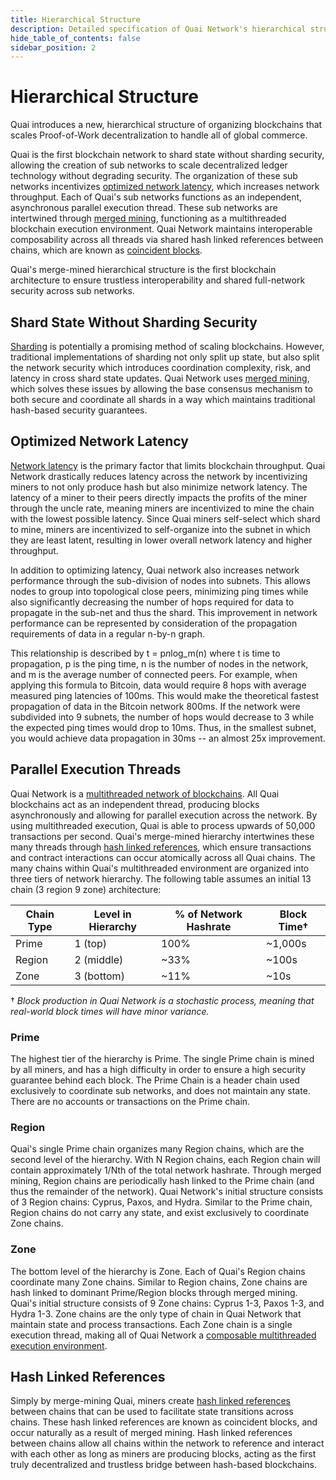 ```yaml
---
title: Hierarchical Structure
description: Detailed specification of Quai Network's hierarchical structure.
hide_table_of_contents: false
sidebar_position: 2
---
```


# Hierarchical Structure

Quai introduces a new, hierarchical structure of organizing blockchains that scales Proof-of-Work decentralization to handle all of global commerce.

Quai is the first blockchain network to shard state without sharding security, allowing the creation of sub networks to scale decentralized ledger technology without degrading security. The organization of these sub networks incentivizes [optimized network latency](/learn/advanced-introduction/hierarchical-structure/latency.md), which increases network throughput. Each of Quai's sub networks functions as an independent, asynchronous parallel execution thread. These sub networks are intertwined through [merged mining](../merged-mining/merged-mining.md), functioning as a multithreaded blockchain execution environment. Quai Network maintains interoperable composability across all threads via shared hash linked references between chains, which are known as [coincident blocks](/learn/advanced-introduction/merged-mining/coincident-blocks.mdx).

Quai's merge-mined hierarchical structure is the first blockchain architecture to ensure trustless interoperability and shared full-network security across sub networks.

## Shard State Without Sharding Security

[Sharding](/learn/advanced-introduction/hierarchical-structure/sharding.mdx) is potentially a promising method of scaling blockchains. However, traditional implementations of sharding not only split up state, but also split the network security which introduces coordination complexity, risk, and latency in cross shard state updates. Quai Network uses [merged mining](/learn/advanced-introduction/merged-mining/merged-mining.md), which solves these issues by allowing the base consensus mechanism to both secure and coordinate all shards in a way which maintains traditional hash-based security guarantees.

## Optimized Network Latency

[Network latency](/learn/advanced-introduction/hierarchical-structure/latency.md) is the primary factor that limits blockchain throughput. Quai Network drastically reduces latency across the network by incentivizing miners to not only produce hash but also minimize network latency. The latency of a miner to their peers directly impacts the profits of the miner through the uncle rate, meaning miners are incentivized to mine the chain with the lowest possible latency. Since Quai miners self-select which shard to mine, miners are incentivized to self-organize into the subnet in which they are least latent, resulting in lower overall network latency and higher throughput.

In addition to optimizing latency, Quai network also increases network performance through the sub-division of nodes into subnets. This allows nodes to group into topological close peers, minimizing ping times while also significantly decreasing the number of hops required for data to propagate in the sub-net and thus the shard. This improvement in network performance can be represented by consideration of the propagation requirements of data in a regular n-by-n graph.

This relationship is described by t = p*n*log_m(n) where t is time to propagation, p is the ping time, n is the number of nodes in the network, and m is the average number of connected peers. For example, when applying this formula to Bitcoin, data would require 8 hops with average measured ping latencies of 100ms. This would make the theoretical fastest propagation of data in the Bitcoin network 800ms. If the network were subdivided into 9 subnets, the number of hops would decrease to 3 while the expected ping times would drop to 10ms. Thus, in the smallest subnet, you would achieve data propagation in 30ms -- an almost 25x improvement.

## Parallel Execution Threads

Quai Network is a [multithreaded network of blockchains](/learn/advanced-introduction/multithreaded-execution.md). All Quai blockchains act as an independent thread, producing blocks asynchronously and allowing for parallel execution across the network. By using multithreaded execution, Quai is able to process upwards of 50,000 transactions per second.
Quai's merge-mined hierarchy intertwines these many threads through [hash linked references](/learn/advanced-introduction/merged-mining/coincident-blocks.mdx), which ensure transactions and contract interactions can occur atomically across all Quai chains. The many chains within Quai's multithreaded environment are organized into three tiers of network hierarchy. The following table assumes an initial 13 chain (3 region 9 zone) architecture:

| Chain Type | Level in Hierarchy | % of Network Hashrate | Block Time† |
| ---------- | ------------------ | --------------------- | ----------- |
| Prime      | 1 (top)            | 100%                  | ~1,000s     |
| Region     | 2 (middle)         | ~33%                  | ~100s       |
| Zone       | 3 (bottom)         | ~11%                  | ~10s        |

† _Block production in Quai Network is a stochastic process, meaning that real-world block times will have minor variance._

### Prime

The highest tier of the hierarchy is Prime. The single Prime chain is mined by all miners, and has a high difficulty in order to ensure a high security guarantee behind each block. The Prime Chain is a header chain used exclusively to coordinate sub networks, and does not maintain any state. There are no accounts or transactions on the Prime chain.

### Region

Quai's single Prime chain organizes many Region chains, which are the second level of the hierarchy. With N Region chains, each Region chain will contain approximately 1/Nth of the total network hashrate. Through merged mining, Region chains are periodically hash linked to the Prime chain (and thus the remainder of the network). Quai Network's initial structure consists of 3 Region chains: Cyprus, Paxos, and Hydra. Similar to the Prime chain, Region chains do not carry any state, and exist exclusively to coordinate Zone chains.

### Zone

The bottom level of the hierarchy is Zone. Each of Quai's Region chains coordinate many Zone chains. Similar to Region chains, Zone chains are hash linked to dominant Prime/Region blocks through merged mining. Quai's initial structure consists of 9 Zone chains: Cyprus 1-3, Paxos 1-3, and Hydra 1-3. Zone chains are the only type of chain in Quai Network that maintain state and process transactions. Each Zone chain is a single execution thread, making all of Quai Network a [composable multithreaded execution environment](/learn/advanced-introduction/multithreaded-execution.md).

## Hash Linked References

Simply by merge-mining Quai, miners create [hash linked references](/learn/advanced-introduction/merged-mining/coincident-blocks.mdx) between chains that can be used to facilitate state transitions across chains. These hash linked references are known as coincident blocks, and occur naturally as a result of merged mining. Hash linked references between chains allow all chains within the network to reference and interact with each other as long as miners are producing blocks, acting as the first truly decentralized and trustless bridge between hash-based blockchains.

